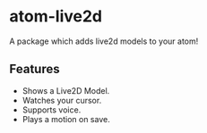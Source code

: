# atom-live2d
A package which adds live2d models to your atom!

## Features
 * Shows a Live2D Model.  
 * Watches your cursor.  
 * Supports voice.  
 * Plays a motion on save.